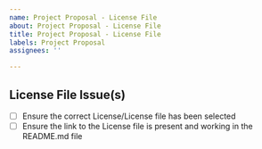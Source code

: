 ```yaml
---
name: Project Proposal - License File
about: Project Proposal - License File
title: Project Proposal - License File
labels: Project Proposal
assignees: ''

---
```


## License File Issue(s)
-[ ] Ensure the correct License/License file has been selected
-[ ] Ensure the link to the License file is present and working in the README.md file
